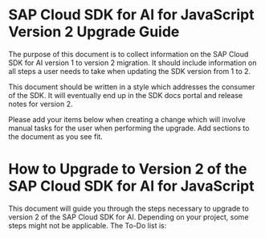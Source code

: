 # SAP Cloud SDK for AI for JavaScript Version 2 Upgrade Guide <!-- omit from toc -->

The purpose of this document is to collect information on the SAP Cloud SDK for AI version 1 to version 2 migration.
It should include information on all steps a user needs to take when updating the SDK version from 1 to 2.

This document should be written in a style which addresses the consumer of the SDK.
It will eventually end up in the SDK docs portal and release notes for version 2.

Please add your items below when creating a change which will involve manual tasks for the user when performing the upgrade.
Add sections to the document as you see fit.

<!-- Everything below this line should be written in the style of end user documentation. If you need to add hints for SDK developers, to that above. -->

# How to Upgrade to Version 2 of the SAP Cloud SDK for AI for JavaScript <!-- omit from toc -->

This document will guide you through the steps necessary to upgrade to version 2 of the SAP Cloud SDK for AI.
Depending on your project, some steps might not be applicable.
The To-Do list is:

